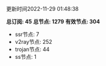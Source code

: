 更新时间2022-11-29 01:48:38

**总订阅: 45**
**总节点: 1279**
**有效节点: 304**
- ssr节点: 7
- v2ray节点: 252
- trojan节点: 44
- ss节点: 1
